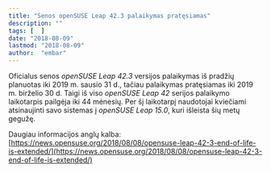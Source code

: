 ```yaml
---
title: "Senos openSUSE Leap 42.3 palaikymas pratęsiamas"
description: ""
tags: [  ]
date: "2018-08-09"
lastmod: "2018-08-09"
author:  "embar"
---
```

Oficialus senos _openSUSE Leap 42.3_ versijos palaikymas iš pradžių planuotas iki 2019 m. sausio 31 d., tačiau palaikymas pratęsiamas iki 2019 m. birželio 30 d. Taigi iš viso _openSUSE Leap 42_ serijos palaikymo laikotarpis pailgėja iki 44 mėnesių. Per šį laikotarpį naudotojai kviečiami atsinaujinti savo sistemas į _openSUSE Leap 15.0_, kuri išleista šių metų gegužę.

Daugiau informacijos anglų kalba: [https://news.opensuse.org/2018/08/08/opensuse-leap-42-3-end-of-life-is-extended/](https://news.opensuse.org/2018/08/08/opensuse-leap-42-3-end-of-life-is-extended/)
